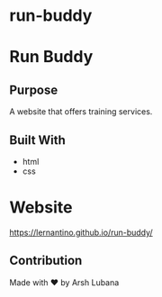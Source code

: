 # run-buddy
# Run Buddy

## Purpose
A website that offers training services.

## Built With
* html
* css

# Website
https://lernantino.github.io/run-buddy/

## Contribution
Made with ♥ by Arsh Lubana
